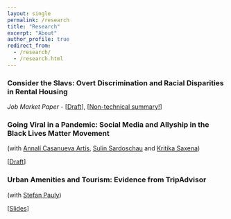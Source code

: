 ```yaml
---
layout: single
permalink: /research
title: "Research"
excerpt: "About"
author_profile: true
redirect_from:
  - /research/
  - /research.html
---
```



### Consider the Slavs: Overt Discrimination and Racial Disparities in Rental Housing 
_Job Market Paper_ - [[Draft](slavs_jmp.pdf)], [[Non-technical summary!](http://jmp-consider-the-slavs.tilda.ws/)]


### Going Viral in a Pandemic: Social Media and Allyship in the Black Lives Matter Movement 
(with [Annalí Casanueva Artís](https://www.parisschoolofeconomics.eu/fr/casanueva-artis-annali-mireia/), [Sulin Sardoschau](https://sites.google.com/view/sulinsardoschau/home) and [Kritika Saxena](https://www.kritikasaxena.com/))

[[Draft](pdfs/Black_Lives_Matter_and_COVID_19.pdf)]

### Urban Amenities and Tourism: Evidence from TripAdvisor
(with [Stefan Pauly](https://stefanpauly.net/))

[[Slides](pdfs/tourism_slides.pdf)]

